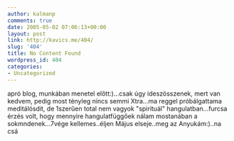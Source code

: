 ```yaml
---
author: kalmanp
comments: true
date: 2005-05-02 07:06:13+00:00
layout: post
link: http://kavics.me/404/
slug: '404'
title: No Content Found
wordpress_id: 404
categories:
- Uncategorized
---
```


apró blog, munkában menetel előtt:)...csak úgy ideszösszenek, mert van kedvem, pedig most tényleg nincs semmi Xtra...ma reggel próbálgattama meditálósdit, de 1szerűen total nem vagyok "spirituál" hangulatban...furcsa érzés volt, hogy mennyire hangulatfüggőek nálam mostanában a sokmndenek...7vége kellemes..éljen Május elseje..meg az Anyukám:)..na csá

